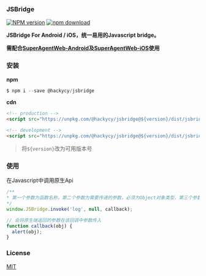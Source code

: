 ### JSBridge

[![NPM version][npm-image]][npm-url]
[![npm download][download-image]][download-url]

[npm-image]: https://img.shields.io/npm/v/@hackycy/jsbridge.svg?style=flat-square
[npm-url]: https://npmjs.org/package/@hackycy/jsbridge
[download-image]: https://img.shields.io/npm/dm/@hackycy/jsbridge.svg?style=flat-square
[download-url]: https://npmjs.org/package/@hackycy/jsbridge

**JSBridge For Android / iOS，统一易用的Javascript bridge。**

**需配合[SuperAgentWeb-Android](https://github.com/hackycy/SuperAgentWeb-Android)及[SuperAgentWeb-iOS](https://github.com/hackycy/SuperAgentWeb-iOS)使用**

### 安装

**npm**

``` javascript
$ npm i --save @hackycy/jsbridge
```

**cdn**

``` html
<!-- production -->
<script src="https://unpkg.com/@hackycy/jsbridge@${version}/dist/jsbridge.min.js"></script>

<!-- development -->
<script src="https://unpkg.com/@hackycy/jsbridge@${version}/dist/jsbridge.js"></script>
```

> 将`${version}`改为可用版本号

### 使用

在Javascript中调用原生Api

``` javascript
/**
* 第一个参数为函数名称，第二个参数为需要传递的参数，必须为Object对象类型，第三个参数为回调
*/
window.JSBridge.invoke('log', null, callback);

// 会将原生端返回的参数在该回调中参数传入
function callback(obj) {
  alert(obj);
}
```

### License

[MIT](LICENSE)
